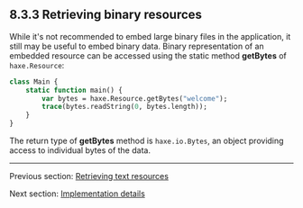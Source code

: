## 8.3.3 Retrieving binary resources

While it's not recommended to embed large binary files in the application, it still may be useful to embed binary data. Binary representation of an embedded resource can be accessed using the static method **getBytes** of `haxe.Resource`:

```haxe
class Main {
    static function main() {
        var bytes = haxe.Resource.getBytes("welcome");
        trace(bytes.readString(0, bytes.length));
    }
}

```

The return type of **getBytes** method is `haxe.io.Bytes`, an object providing access to individual bytes of the data.

---

Previous section: [Retrieving text resources](cr-resources-getString.md)

Next section: [Implementation details](cr-resources-impl.md)